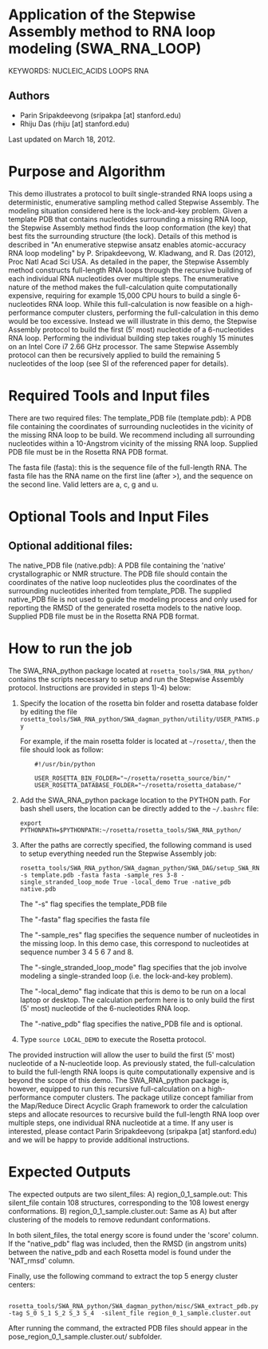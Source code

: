 # Application of the Stepwise Assembly method to RNA loop modeling (SWA_RNA_LOOP)
KEYWORDS: NUCLEIC_ACIDS LOOPS RNA

## Authors
- Parin Sripakdeevong (sripakpa [at] stanford.edu)
- Rhiju Das (rhiju [at] stanford.edu)

Last updated on March 18, 2012.
 
# Purpose and Algorithm

This demo illustrates a protocol to built single-stranded RNA loops using a deterministic, enumerative sampling method called Stepwise Assembly. The modeling situation considered here is the lock-and-key problem. Given a template PDB that contains nucleotides surrounding a missing RNA loop, the Stepwise Assembly method finds the loop conformation (the key) that best fits the surrounding structure (the lock). Details of this method is described in "An enumerative stepwise ansatz enables atomic-accuracy RNA loop modeling" by P. Sripakdeevong, W. Kladwang, and R. Das (2012), Proc Natl Acad Sci USA.
	As detailed in the paper, the Stepwise Assembly method constructs full-length RNA loops through the recursive building of each individual RNA nucleotides over multiple steps. The enumerative nature of the method makes the full-calculation quite computationally expensive, requiring for example 15,000 CPU hours to build a single 6-nucleotides RNA loop. While this full-calculation is now feasible on a high-performance computer clusters, performing the full-calculation in this demo would be too excessive. 
	Instead we will illustrate in this demo, the Stepwise Assembly protocol to build the first (5' most) nucleotide of a 6-nucleotides RNA loop. Performing the individual building step takes roughly 15 minutes on an Intel Core i7 2.66 GHz processor. The same Stepwise Assembly protocol can then be recursively applied to build the remaining 5 nucleotides of the loop (see SI of the referenced paper for details).

# Required Tools and Input files

There are two required files: 
The template_PDB file (template.pdb): A PDB file containing the coordinates of surrounding nucleotides in the vicinity of the missing RNA loop to be build. We recommend including all surrounding nucleotides within a 10-Angstrom vicinity of the missing RNA loop. Supplied PDB file must be in the Rosetta RNA PDB format.

The fasta file (fasta): this is the sequence file of the full-length RNA. The fasta file has the RNA name on the first line (after >), and the sequence on the second line. Valid letters are a, c, g and u. 

# Optional Tools and Input Files

## Optional additional files:
The native_PDB file (native.pdb): A PDB file containing the 'native' crystallographic or NMR structure. The PDB file should contain the coordinates of the native loop nucleotides plus the coordinates of the surrounding nucleotides inherited from template_PDB. The supplied native_PDB file is not used to guide the modeling process and only used for reporting the RMSD of the generated rosetta models to the native loop. Supplied PDB file must be in the Rosetta RNA PDB format.

# How to run the job

The SWA_RNA_python package located at `rosetta_tools/SWA_RNA_python/` contains the scripts necessary to setup and run the Stepwise Assembly protocol. Instructions are provided in steps 1)-4) below: 

1. Specify the location of the rosetta bin folder and rosetta database folder by editing the file `rosetta_tools/SWA_RNA_python/SWA_dagman_python/utility/USER_PATHS.py`

    For example, if the main rosetta folder is located at `~/rosetta/`, then the file should look as follow:
    ```
	    #!/usr/bin/python

	    USER_ROSETTA_BIN_FOLDER="~/rosetta/rosetta_source/bin/"
	    USER_ROSETTA_DATABASE_FOLDER="~/rosetta/rosetta_database/"
    ```

2. Add the SWA_RNA_python package location to the PYTHON path. For bash shell users, the location can be directly added to the `~/.bashrc` file:

    ```
	export PYTHONPATH=$PYTHONPATH:~/rosetta/rosetta_tools/SWA_RNA_python/
    ```

3. After the paths are correctly specified, the following command is used to setup everything needed run the Stepwise Assembly job:

    ```
	rosetta_tools/SWA_RNA_python/SWA_dagman_python/SWA_DAG/setup_SWA_RNA_dag_job_files.py -s template.pdb -fasta fasta -sample_res 3-8 -single_stranded_loop_mode True -local_demo True -native_pdb native.pdb
    ```

    The "-s" flag specifies the template_PDB file

    The "-fasta" flag specifies the fasta file

    The "-sample_res" flag specifies the sequence number of nucleotides in the missing loop. In this demo case, this correspond to nucleotides at sequence number 3 4 5 6 7 and 8.

    The "-single_stranded_loop_mode" flag specifies that the job involve modeling a single-stranded loop (i.e. the lock-and-key problem).

    The "-local_demo" flag indicate that this is demo to be run on a local laptop or desktop. The calculation perform here is to only build the first (5' most) nucleotide of the 6-nucleotides RNA loop.

    The "-native_pdb" flag specifies the native_PDB file and is optional. 

4. Type `source LOCAL_DEMO` to execute the Rosetta protocol.

The provided instruction will allow the user to build the first (5' most) nucleotide of a N-nucleotide loop. As previously stated, the full-calculation to build the full-length RNA loops is quite computationally expensive and is beyond the scope of this demo. The SWA_RNA_python package is, however, equipped to run this recursive full-calculation on a high-performance computer clusters. The package utilize concept familiar from the Map/Reduce Direct Acyclic Graph framework to order the calculation steps and allocate resources to recursive build the full-length RNA loop over multiple steps, one individual RNA nucleotide at a time. If any user is interested, please contact Parin Sripakdeevong (sripakpa [at] stanford.edu) and we will be happy to provide additional instructions.

# Expected Outputs

The expected outputs are two silent_files:
A) region_0_1_sample.out: This silent_file contain 108 structures, corresponding to the 108 lowest energy conformations.
B) region_0_1_sample.cluster.out: Same as A) but after clustering of the models to remove redundant conformations.

In both silent_files, the total energy score is found under the 'score' column. If the "native_pdb" flag was included, then the RMSD (in angstrom units) between the native_pdb and each Rosetta model is found under the 'NAT_rmsd' column.

Finally, use the following command to extract the top 5 energy cluster centers:

```
	rosetta_tools/SWA_RNA_python/SWA_dagman_python/misc/SWA_extract_pdb.py -tag S_0 S_1 S_2 S_3 S_4  -silent_file region_0_1_sample.cluster.out
```

After running the command, the extracted PDB files should appear in the pose_region_0_1_sample.cluster.out/ subfolder.

